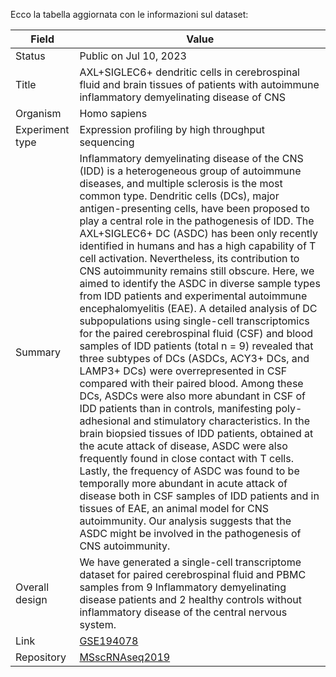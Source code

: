 Ecco la tabella aggiornata con le informazioni sul dataset:

| Field           | Value                                                                                                     |
|-----------------|-----------------------------------------------------------------------------------------------------------|
| Status          | Public on Jul 10, 2023                                                                                    |
| Title           | AXL+SIGLEC6+ dendritic cells in cerebrospinal fluid and brain tissues of patients with autoimmune inflammatory demyelinating disease of CNS  |
| Organism        | Homo sapiens                                                                                              |
| Experiment type | Expression profiling by high throughput sequencing                                                         |
| Summary         | Inflammatory demyelinating disease of the CNS (IDD) is a heterogeneous group of autoimmune diseases, and multiple sclerosis is the most common type. Dendritic cells (DCs), major antigen-presenting cells, have been proposed to play a central role in the pathogenesis of IDD. The AXL+SIGLEC6+ DC (ASDC) has been only recently identified in humans and has a high capability of T cell activation. Nevertheless, its contribution to CNS autoimmunity remains still obscure. Here, we aimed to identify the ASDC in diverse sample types from IDD patients and experimental autoimmune encephalomyelitis (EAE). A detailed analysis of DC subpopulations using single-cell transcriptomics for the paired cerebrospinal fluid (CSF) and blood samples of IDD patients (total n = 9) revealed that three subtypes of DCs (ASDCs, ACY3+ DCs, and LAMP3+ DCs) were overrepresented in CSF compared with their paired blood. Among these DCs, ASDCs were also more abundant in CSF of IDD patients than in controls, manifesting poly-adhesional and stimulatory characteristics. In the brain biopsied tissues of IDD patients, obtained at the acute attack of disease, ASDC were also frequently found in close contact with T cells. Lastly, the frequency of ASDC was found to be temporally more abundant in acute attack of disease both in CSF samples of IDD patients and in tissues of EAE, an animal model for CNS autoimmunity. Our analysis suggests that the ASDC might be involved in the pathogenesis of CNS autoimmunity. |
| Overall design  | We have generated a single-cell transcriptome dataset for paired cerebrospinal fluid and PBMC samples from 9 Inflammatory demyelinating disease patients and 2 healthy controls without inflammatory disease of the central nervous system. |
| Link            | [GSE194078](https://www.ncbi.nlm.nih.gov/geo/query/acc.cgi?acc=GSE194078)                           |
|Repository       | [MSscRNAseq2019](https://github.com/chenlingantelope/MSscRNAseq2019)                                |